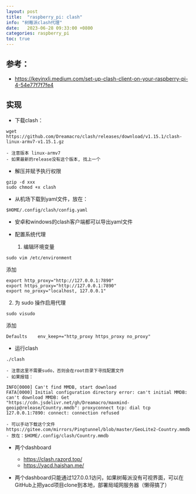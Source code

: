 ```yaml
---
layout: post
title:  "raspberry_pi: clash"
info: "树莓派clash代理"
date:   2023-06-28 09:33:00 +0800
categories: raspberry_pi
toc: true
---
```





## 参考：
  - https://kevinxli.medium.com/set-up-clash-client-on-your-raspberry-pi-4-54e77f7f7fe4



## 实现

- 下载clash：
```
wget https://github.com/Dreamacro/clash/releases/download/v1.15.1/clash-linux-armv7-v1.15.1.gz
```
    - 注意版本 linux-armv7
    - 如果最新的release没有这个版本, 找上一个


- 解压并赋予执行权限
```
gzip -d xxx
sudo chmod +x clash
```

- 从机场下载到yaml文件，放在：
```
$HOME/.config/clash/config.yaml
```
  - 安卓和windows的clash客户端都可以导出yaml文件

- 配置系统代理
  1. 编辑环境变量
```
sudo vim /etc/environment
```
添加
```
export http_proxy="http://127.0.0.1:7890"
export https_proxy="http://127.0.0.1:7890"
export no_proxy="localhost, 127.0.0.1"
```

  2. 为 sudo 操作启用代理
```
sudo visudo
```
添加
```
Defaults    env_keep+="http_proxy https_proxy no_proxy"
```


- 运行clash
```
./clash
```
    - 注意这里不需要sudo，否则会在root目录下寻找配置文件
    - 如果报错：
```
INFO[0000] Can't find MMDB, start download
FATA[0000] Initial configuration directory error: can't initial MMDB: can't download MMDB: Get "https://cdn.jsdelivr.net/gh/Dreamacro/maxmind-geoip@release/Country.mmdb": proxyconnect tcp: dial tcp 127.0.0.1:7890: connect: connection refused
```

    - 可以手动下载这个文件
    https://gitee.com/mirrors/Pingtunnel/blob/master/GeoLite2-Country.mmdb
    - 放在：$HOME/.config/clash/Country.mmdb


- 两个dashboard
  - https://clash.razord.top/
  - https://yacd.haishan.me/



- 两个dashboard只能通过127.0.0.1访问，如果树莓派没有可视界面，可以在GitHub上把yacd项目clone到本地，部署局域网服务器（懒得搞了）



